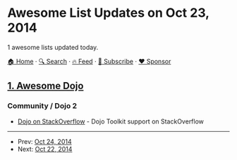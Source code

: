 # Awesome List Updates on Oct 23, 2014

1 awesome lists updated today.

[🏠 Home](/README.md) · [🔍 Search](https://www.trackawesomelist.com/search/) · [🔥 Feed](https://www.trackawesomelist.com/rss.xml) · [📮 Subscribe](https://trackawesomelist.us17.list-manage.com/subscribe?u=d2f0117aa829c83a63ec63c2f&id=36a103854c) · [❤️  Sponsor](https://github.com/sponsors/theowenyoung)



## [1. Awesome Dojo](/content/petk/awesome-dojo/README.md)

### Community / Dojo 2

*   [Dojo on StackOverflow](http://stackoverflow.com/questions/tagged/dojo) - Dojo Toolkit support on StackOverflow

---

- Prev: [Oct 24, 2014](/content/2014/10/24/README.md)
- Next: [Oct 22, 2014](/content/2014/10/22/README.md)